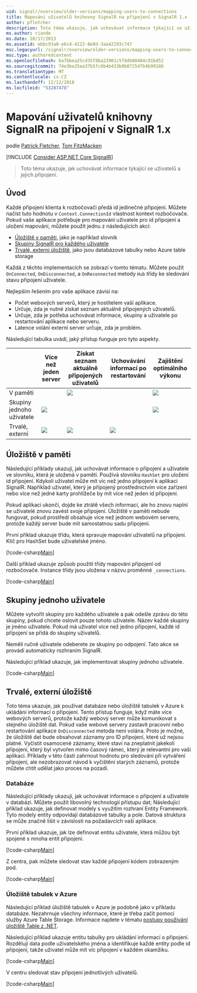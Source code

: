 ```yaml
---
uid: signalr/overview/older-versions/mapping-users-to-connections
title: Mapování uživatelů knihovny SignalR na připojení v SignalR 1.x | Dokumentace Microsoftu
author: pfletcher
description: Toto téma ukazuje, jak uchovávat informace týkající se uživatelů a jejich připojení.
ms.author: riande
ms.date: 10/17/2013
ms.assetid: ebbc93a8-e6c4-4122-8e0d-3aa42293c747
msc.legacyurl: /signalr/overview/older-versions/mapping-users-to-connections
msc.type: authoredcontent
ms.openlocfilehash: ba7bbea25cd35f8ba23901c5f8db08404c91bd52
ms.sourcegitcommit: 74e3be25ea37b5fc8b4b433b0b872547b4b99186
ms.translationtype: MT
ms.contentlocale: cs-CZ
ms.lasthandoff: 12/12/2018
ms.locfileid: "53287478"
---
```

<a name="mapping-signalr-users-to-connections-in-signalr-1x"></a>Mapování uživatelů knihovny SignalR na připojení v SignalR 1.x
====================
podle [Patrick Fletcher](https://github.com/pfletcher), [Tom FitzMacken](https://github.com/tfitzmac)

[!INCLUDE [Consider ASP.NET Core SignalR](~/includes/signalr/signalr-version-disambiguation.md)]

> Toto téma ukazuje, jak uchovávat informace týkající se uživatelů a jejich připojení.


## <a name="introduction"></a>Úvod

Každé připojení klienta k rozbočovači předá id jedinečné připojení. Můžete načíst tuto hodnotu v `Context.ConnectionId` vlastnost kontext rozbočovače. Pokud vaše aplikace potřebuje pro mapování uživatele pro id připojení a uložení mapování, můžete použít jednu z následujících akcí:

- [Úložiště v paměti](#inmemory), jako je například slovník
- [Skupiny SignalR pro každého uživatele](#groups)
- [Trvalé, externí úložiště](#database), jako jsou databázové tabulky nebo Azure table storage

Každá z těchto implementacích se zobrazí v tomto tématu. Můžete použít `OnConnected`, `OnDisconnected`, a `OnReconnected` metody `Hub` třídy ke sledování stavu připojení uživatele.

Nejlepším řešením pro vaše aplikace závisí na:

- Počet webových serverů, který je hostitelem vaší aplikace.
- Určuje, zda je nutné získat seznam aktuálně připojených uživatelů.
- Určuje, zda je potřeba uchovávat informace, skupiny a uživatele po restartování aplikace nebo serveru.
- Latence volání externí server určuje, zda je problém.

Následující tabulka uvádí, jaký přístup funguje pro tyto aspekty.

|  | Více než jeden server | Získat seznam aktuálně připojených uživatelů | Uchovávání informací po restartování | Zajištění optimálního výkonu |
| --- | --- | --- | --- | --- |
| V paměti |  | ![](mapping-users-to-connections/_static/image1.png) |  | ![](mapping-users-to-connections/_static/image2.png) |
| Skupiny jednoho uživatele | ![](mapping-users-to-connections/_static/image3.png) |  |  | ![](mapping-users-to-connections/_static/image4.png) |
| Trvalé, externí | ![](mapping-users-to-connections/_static/image5.png) | ![](mapping-users-to-connections/_static/image6.png) | ![](mapping-users-to-connections/_static/image7.png) |  |

<a id="inmemory"></a>

## <a name="in-memory-storage"></a>Úložiště v paměti

Následující příklady ukazují, jak uchovávat informace o připojení a uživatele ve slovníku, která je uložená v paměti. Používá slovníku `HashSet` pro uložení id připojení. Kdykoli uživatel může mít víc než jedno připojení k aplikaci SignalR. Například uživatel, který je připojený prostřednictvím více zařízení nebo více než jedné karty prohlížeče by mít více než jeden id připojení.

Pokud aplikaci ukončí, dojde ke ztrátě všech informací, ale ho znovu naplní se uživatelé znovu zavést svoje připojení. Úložiště v paměti nebude fungovat, pokud prostředí obsahuje více než jednom webovém serveru, protože každý server bude mít samostatnou sadu připojení.

První příklad ukazuje třídu, která spravuje mapování uživatelů na připojení. Klíč pro HashSet bude uživatelské jméno.

[!code-csharp[Main](mapping-users-to-connections/samples/sample1.cs)]

Další příklad ukazuje způsob použití třídy mapování připojení od rozbočovače. Instance třídy jsou uložena v názvu proměnné `_connections`.

[!code-csharp[Main](mapping-users-to-connections/samples/sample2.cs)]

<a id="groups"></a>

## <a name="single-user-groups"></a>Skupiny jednoho uživatele

Můžete vytvořit skupiny pro každého uživatele a pak odešle zprávu do této skupiny, pokud chcete oslovit pouze tohoto uživatele. Název každé skupiny je jméno uživatele. Pokud má uživatel více než jedno připojení, každé id připojení se přidá do skupiny uživatelů.

Neměli ručně uživatele odeberete ze skupiny po odpojení. Tato akce se provádí automaticky rozhraním SignalR.

Následující příklad ukazuje, jak implementovat skupiny jednoho uživatele.

[!code-csharp[Main](mapping-users-to-connections/samples/sample3.cs)]

<a id="database"></a>

## <a name="permanent-external-storage"></a>Trvalé, externí úložiště

Toto téma ukazuje, jak používat databáze nebo úložiště tabulek v Azure k ukládání informací o připojení. Tento přístup funguje, když máte více webových serverů, protože každý webový server může komunikovat s stejného úložiště dat. Pokud vaše webové servery zastavit pracovní nebo restartování aplikace `OnDisconnected` metoda není volána. Proto je možné, že úložiště dat bude obsahovat záznamy pro ID připojení, které už nejsou platné. Vyčistit osamocené záznamy, které staví na zneplatnit jakékoli připojení, který byl vytvořen mimo časový rámec, který je relevantní pro vaši aplikaci. Příklady v této části zahrnout hodnotu pro sledování při vytváření připojení, ale nezobrazovat návod k vyčištění starých záznamů, protože můžete chtít udělat jako proces na pozadí.

### <a name="database"></a>Databáze

Následující příklady ukazují, jak uchovávat informace o připojení a uživatele v databázi. Můžete použít libovolný technologií přístupu dat; Následující příklad ukazuje, jak definovat modely s využitím rozhraní Entity Framework. Tyto modely entity odpovídají databázové tabulky a pole. Datová struktura se může značně lišit v závislosti na požadavcích vaší aplikace.

První příklad ukazuje, jak lze definovat entitu uživatele, která můžou být spojené s mnoha entit připojení.

[!code-csharp[Main](mapping-users-to-connections/samples/sample4.cs)]

Z centra, pak můžete sledovat stav každé připojení kódem zobrazeným pod.

[!code-csharp[Main](mapping-users-to-connections/samples/sample5.cs)]

### <a name="azure-table-storage"></a>Úložiště tabulek v Azure

Následující příklad úložiště tabulek v Azure je podobně jako v příkladu databáze. Nezahrnuje všechny informace, které je třeba začít pomocí služby Azure Table Storage. Informace najdete v tématu [postupy používání úložiště Table z .NET](https://azure.microsoft.com/documentation/articles/storage-dotnet-how-to-use-tables/).

Následující příklad ukazuje entitu tabulky pro ukládání informací o připojení. Rozdělují data podle uživatelského jména a identifikuje každé entity podle id připojení, takže uživatel může mít víc připojení v každém okamžiku.

[!code-csharp[Main](mapping-users-to-connections/samples/sample6.cs)]

V centru sledovat stav připojení jednotlivých uživatelů.

[!code-csharp[Main](mapping-users-to-connections/samples/sample7.cs)]

